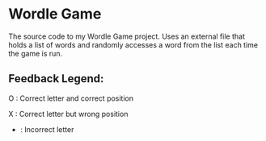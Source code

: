 # Wordle Game
The source code to my Wordle Game project. Uses an external file that holds a list of words and randomly accesses a word from the list each time the game is run. 
## Feedback Legend:
O : Correct letter and correct position
  
X : Correct letter but wrong position
  
- : Incorrect letter
